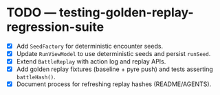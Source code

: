 # TODO — testing-golden-replay-regression-suite

- [x] Add `SeedFactory` for deterministic encounter seeds.
- [x] Update `RunViewModel` to use deterministic seeds and persist `runSeed`.
- [x] Extend `BattleReplay` with action log and replay APIs.
- [x] Add golden replay fixtures (baseline + pyre push) and tests asserting `battleHash()`.
- [x] Document process for refreshing replay hashes (README/AGENTS).
